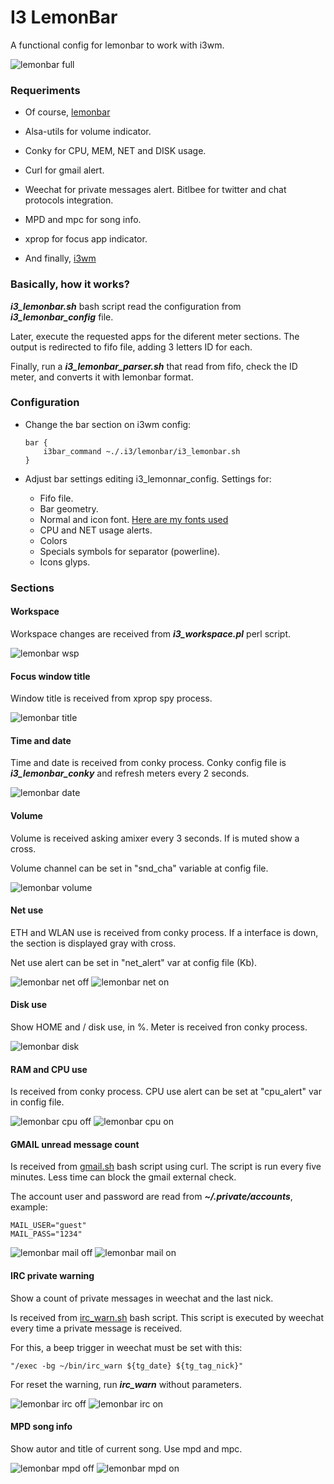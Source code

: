 # I3 LemonBar

A functional config for lemonbar to work with i3wm. 

![lemonbar full](http://i.imgur.com/9G8W9gv.png)

### Requeriments

* Of course, [lemonbar](https://github.com/LemonBoy/bar)

* Alsa-utils for volume indicator.

* Conky for CPU, MEM, NET and DISK usage.

* Curl for gmail alert.

* Weechat for private messages alert. Bitlbee for twitter and chat protocols
  integration.

* MPD and mpc for song info.

* xprop for focus app indicator.

* And finally, [i3wm](https://i3wm.org)

### Basically, how it works?

***i3_lemonbar.sh*** bash script read the configuration from
***i3_lemonbar_config*** file. 

Later, execute the requested apps for the diferent meter sections. The output
is redirected to fifo file, adding 3 letters ID for each.

Finally, run a ***i3_lemonbar_parser.sh*** that read from fifo, check the ID
meter, and converts it with lemonbar format.

### Configuration

* Change the bar section on i3wm config:

    ```
    bar {
        i3bar_command ~./.i3/lemonbar/i3_lemonbar.sh
    }
    ```
* Adjust bar settings editing i3_lemonnar_config. Settings for:

    * Fifo file.
    * Bar geometry.
    * Normal and icon font. [Here are my fonts used](https://github.com/electro7/dotfiles/tree/master/.fonts)
    * CPU and NET usage alerts.
    * Colors
    * Specials symbols for separator (powerline).
    * Icons glyps.

### Sections

#### Workspace

Workspace changes are received from ***i3_workspace.pl*** perl script.

![lemonbar wsp](http://i.imgur.com/Pr3AiVb.png)

#### Focus window title

Window title is received from xprop spy process.

![lemonbar title](http://i.imgur.com/strbbuz.png)

#### Time and date

Time and date is received from conky process. Conky config file is
***i3_lemonbar_conky*** and refresh meters every 2 seconds.

![lemonbar date](http://i.imgur.com/JfOINqa.png)

#### Volume

Volume is received asking amixer every 3 seconds. If is muted show a cross.

Volume channel can be set in "snd_cha" variable at config file.

![lemonbar volume](http://i.imgur.com/DqlxA4b.png)

#### Net use

ETH and WLAN use is received from conky process. If a interface is down, the
section is displayed gray with cross.

Net use alert can be set in "net_alert" var at config file (Kb).

![lemonbar net off](http://i.imgur.com/XuAzcRG.png)
![lemonbar net on](http://i.imgur.com/xBEGRla.png)

#### Disk use

Show HOME and / disk use, in %. Meter is received fron conky process.

![lemonbar disk](http://i.imgur.com/HrZcucw.png)

#### RAM and CPU use

Is received from conky process. CPU use alert can be set at "cpu_alert" var in
config file.

![lemonbar cpu off](http://i.imgur.com/cPCA1CK.png)
![lemonbar cpu on](http://i.imgur.com/QD3bBsG.png)

#### GMAIL unread message count

Is received from [gmail.sh](https://github.com/electro7/dotfiles/blob/master/bin/gmail.sh)
bash script using curl. The script is run every five minutes. Less time
can block the gmail external check.

The account user and password are read from ***~/.private/accounts***, example:

    MAIL_USER="guest"
    MAIL_PASS="1234"

![lemonbar mail off](http://i.imgur.com/yEREDl4.png)
![lemonbar mail on](http://i.imgur.com/OqLG1hO.png)

#### IRC private warning

Show a count of private messages in weechat and the last nick. 

Is received from [irc_warn.sh](https://github.com/electro7/dotfiles/blob/master/bin/irc_warn)
bash script. This script is executed by weechat every time a private message is
received.

For this, a beep trigger in weechat must be set with this:

    "/exec -bg ~/bin/irc_warn ${tg_date} ${tg_tag_nick}"

For reset the warning, run ***irc_warn*** without parameters.

![lemonbar irc off](http://i.imgur.com/TxnlC6x.png)
![lemonbar irc on](http://i.imgur.com/76mYgmf.png)

#### MPD song info

Show autor and title of current song. Use mpd and mpc.

![lemonbar mpd off](http://i.imgur.com/WQk703j.png)
![lemonbar mpd on](http://i.imgur.com/iUkqoms.png)

